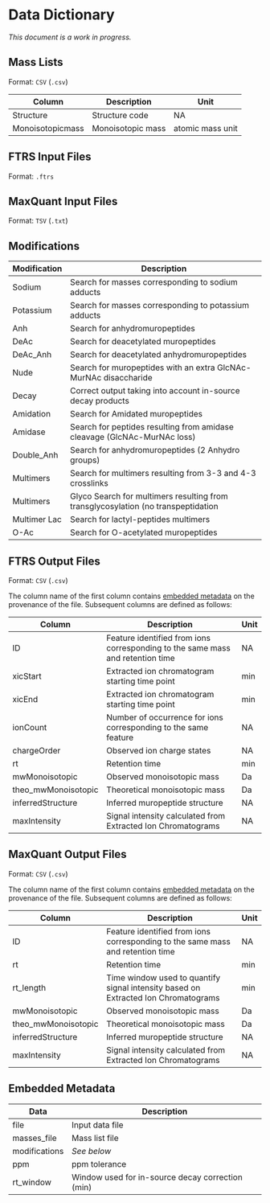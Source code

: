 # Data Dictionary

*This document is a work in progress.*

## Mass Lists

Format: `CSV` (`.csv`)

| Column           | Description       | Unit             |
|------------------|-------------------|------------------|
| Structure        | Structure code    | NA               |
| Monoisotopicmass | Monoisotopic mass | atomic mass unit |

## FTRS Input Files

Format: `.ftrs`

## MaxQuant Input Files

Format: `TSV` (`.txt`)

## Modifications

| Modification | Description |
|---|---|
| Sodium	| Search for masses corresponding to sodium adducts |
| Potassium	| Search for masses corresponding to potassium adducts |
| Anh	| Search for anhydromuropeptides |
| DeAc	| Search for deacetylated muropeptides |
| DeAc_Anh	| Search for deacetylated anhydromuropeptides |
| Nude	| Search for muropeptides with an extra GlcNAc-MurNAc disaccharide |
| Decay	| Correct output taking into account in-source decay products |
| Amidation | Search for Amidated muropeptides |
| Amidase	| Search for peptides resulting from amidase cleavage (GlcNAc-MurNAc loss) |
| Double_Anh	| Search for anhydromuropeptides (2 Anhydro groups) |
| Multimers	| Search for multimers resulting from 3-3 and 4-3 crosslinks |
| Multimers | Glyco	Search for multimers resulting from transglycosylation (no transpeptidation |
|Multimer Lac	| Search for lactyl-peptides multimers |
|O-Ac	| Search for O-acetylated muropeptides |

## FTRS Output Files

Format: `CSV` (`.csv`)

The column name of the first column contains [embedded metadata](#embedded-metadata) on the provenance of the file. Subsequent columns are defined as follows:

| Column              | Description                                                                    | Unit |
|---------------------|--------------------------------------------------------------------------------|------|
| ID                  | Feature identified from ions corresponding to the same mass and retention time | NA   |
| xicStart            | Extracted ion chromatogram starting time point                                 | min  |
| xicEnd              | Extracted ion chromatogram starting time point                                 | min  |
| ionCount            | Number of occurrence for ions corresponding to the same feature                | NA   |
| chargeOrder         | Observed ion charge states                                                     | NA   |
| rt                  | Retention time                                                                 | min  |
| mwMonoisotopic      | Observed monoisotopic mass                                                     | Da   |
| theo_mwMonoisotopic | Theoretical monoisotopic mass                                                  | Da   |
| inferredStructure   | Inferred muropeptide structure                                                 | NA   |
| maxIntensity        | Signal intensity calculated from Extracted Ion Chromatograms                   | NA   |

## MaxQuant Output Files

Format: `CSV` (`.csv`)

The column name of the first column contains [embedded metadata](#embedded-metadata) on the provenance of the file. Subsequent columns are defined as follows:

| Column | Description | Unit |
|---|---|---|
| ID | Feature identified from ions corresponding to the same mass and retention time | NA |
| rt | Retention time | min |
| rt_length | Time window used to quantify signal intensity based on Extracted Ion Chromatograms | min |
| mwMonoisotopic | Observed monoisotopic mass | Da |
| theo_mwMonoisotopic | Theoretical monoisotopic mass | Da |
| inferredStructure | Inferred muropeptide structure | NA |
| maxIntensity | Signal intensity calculated from Extracted Ion Chromatograms  | NA |

## Embedded Metadata

| Data | Description |
|---|---|
| file | Input data file |
| masses_file | Mass list file |
| modifications | *See below* |
| ppm | ppm tolerance |
| rt_window | Window used for in-source decay correction (min) |
